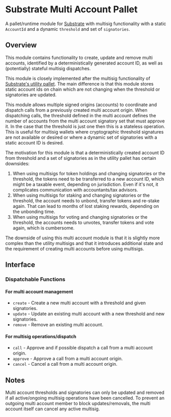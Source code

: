 # Substrate Multi Account Pallet

A pallet/runtime module for [Substrate](https://github.com/paritytech/substrate) with multisig functionality with a static `AccountId` and a dynamic `threshold` and set of `signatories`.

## Overview

This module contains functionality to create, update and remove multi accounts, identified by a deterministically generated account ID, as well as (potentially) stateful multisig dispatches.

This module is closely implemented after the multisig functionality of [Substrate's utility pallet](https://github.com/paritytech/substrate/blob/master/frame/utility/src/lib.rs). The main difference is that this module stores static account ids on chain which are not changing when the threshold or signatories are updated.

This module allows multiple signed origins (accounts) to coordinate and dispatch calls from a previously created multi account origin. When dispatching calls, the threshold defined in the multi account defines the number of accounts from the multi account signatory set that must approve it. In the case that the threshold is just one then this is a stateless operation. This is useful for multisig wallets where cryptographic threshold signatures are not available or desired or where a dynamic set of signatories with a static account ID is desired.

The motivation for this module is that a deterministically created account ID from threshold and a set of
signatories as in the utility pallet has certain downsides:

1. When using multisigs for token holdings and changing signatories or the threshold, the tokens need to be transferred to a new account ID, which might be a taxable event, depending on jurisdiction. Even if it's not, it complicates communication with accountants/tax advisors.
2. When using multisigs for staking and changing signatories or the threshold, the account needs to unbond, transfer tokens and re-stake again. That can lead to months of lost staking rewards, depending on the unbonding time.
3. When using multisigs for voting and changing signatories or the threshold, the accounts needs to unvotes, transfer tokens and vote again, which is cumbersome.

The downside of using this multi account module is that it is slightly more complex than the utility multisigs and that it introduces additional state and the requirement of creating multi accounts before using multisigs.

## Interface

### Dispatchable Functions

#### For multi account management

* `create` - Create a new multi account with a threshold and given signatories.
* `update` - Update an existing multi account with a new threshold and new signatories.
* `remove` - Remove an existing multi account.

#### For multisig operations/dispatch

* `call` - Approve and if possible dispatch a call from a multi account origin.
* `approve` - Approve a call from a multi account origin.
* `cancel` - Cancel a call from a multi account origin.

## Notes

Multi account thresholds and signatories can only be updated and removed if all active/ongoing multisig operations have been cancelled. To prevent an outgoing multi account member to block updates/removals, the multi account itself can cancel any active multisig.
